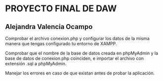 # PROYECTO FINAL DE DAW
## Alejandra Valencia Ocampo

Comprobar el archivo conexion.php y configurar los datos de la misma manera que tengas configurado tu entorno de XAMPP. 

Comprobar que el nombre de la base de datos creada en phpMyAdmin y la base de datos de conexion.php coinciden, e importar el archivo con extensión .sql a phpMyAdmin.

Manejar los errores en caso de que existan antes de probar la aplicación. 
